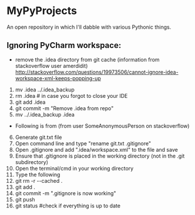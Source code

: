 # MyPyProjects
An open repository in which I'll dabble with various Pythonic things.



## Ignoring PyCharm workspace:
- remove the .idea directory from git cache (information from stackoverflow user amerdidit) http://stackoverflow.com/questions/19973506/cannot-ignore-idea-workspace-xml-keeps-popping-up 
1. mv .idea ../.idea_backup
2. rm .idea # in case you forgot to close your IDE
3. git add .idea 
4. git commit -m "Remove .idea from repo"
5. mv ../.idea_backup .idea

- Following is from (from user SomeAnonymousPerson on stackoverflow)

6. Generate git.txt file
7. Open command line and type "rename git.txt .gitignore"
8. Open .gitignore and add ".idea/workspace.xml" to the file and save
9. Ensure that .gitignore is placed in the working directory (not in the .git subdirectory)
10. Open the terminal/cmd in your working directory
11. Type the following 
12.	git rm -r --cached .
13.	git add .
14.	git commit -m ".gitignore is now working"
15.	git push
16.	git status #check if everything is up to date

